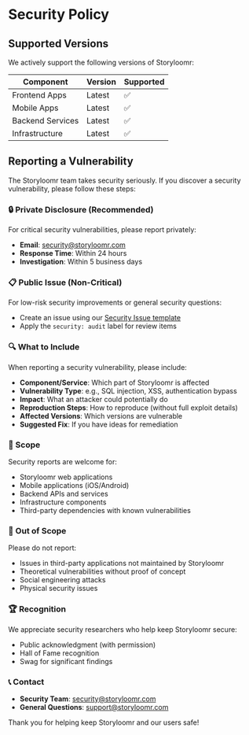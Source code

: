 # Security Policy

## Supported Versions

We actively support the following versions of Storyloomr:

| Component        | Version | Supported |
| ---------------- | ------- | --------- |
| Frontend Apps    | Latest  | ✅         |
| Mobile Apps      | Latest  | ✅         |
| Backend Services | Latest  | ✅         |
| Infrastructure   | Latest  | ✅         |

## Reporting a Vulnerability

The Storyloomr team takes security seriously. If you discover a security vulnerability, please follow these steps:

### 🔒 Private Disclosure (Recommended)

For critical security vulnerabilities, please report privately:

- **Email**: <security@storyloomr.com>
- **Response Time**: Within 24 hours
- **Investigation**: Within 5 business days

### 📋 Public Issue (Non-Critical)

For low-risk security improvements or general security questions:

- Create an issue using our [Security Issue template](https://github.com/storyloomr/.github/issues/new?template=security-issue.yml)
- Apply the `security: audit` label for review items

### 🔍 What to Include

When reporting a security vulnerability, please include:

- **Component/Service**: Which part of Storyloomr is affected
- **Vulnerability Type**: e.g., SQL injection, XSS, authentication bypass
- **Impact**: What an attacker could potentially do
- **Reproduction Steps**: How to reproduce (without full exploit details)
- **Affected Versions**: Which versions are vulnerable
- **Suggested Fix**: If you have ideas for remediation

### 🎯 Scope

Security reports are welcome for:

- Storyloomr web applications
- Mobile applications (iOS/Android)
- Backend APIs and services
- Infrastructure components
- Third-party dependencies with known vulnerabilities

### 🚫 Out of Scope

Please do not report:

- Issues in third-party applications not maintained by Storyloomr
- Theoretical vulnerabilities without proof of concept
- Social engineering attacks
- Physical security issues

### 🏆 Recognition

We appreciate security researchers who help keep Storyloomr secure:

- Public acknowledgment (with permission)
- Hall of Fame recognition
- Swag for significant findings

### 📞 Contact

- **Security Team**: <security@storyloomr.com>
- **General Questions**: <support@storyloomr.com>

Thank you for helping keep Storyloomr and our users safe!
